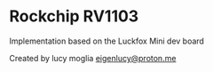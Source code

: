 # Rockchip RV1103

Implementation based on the Luckfox Mini dev board

Created by lucy moglia <eigenlucy@proton.me>
